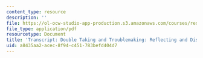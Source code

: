 ```yaml
---
content_type: resource
description: ''
file: https://ol-ocw-studio-app-production.s3.amazonaws.com/courses/res-11-002-intentional-public-disruptions-art-responsibility-and-pedagogy-fall-2017/a8435aa2acec8f94c451783befd404d7_MITRES11-002F17_Video_06_300k.pdf
file_type: application/pdf
resourcetype: Document
title: 'Transcript: Double Taking and Troublemaking: Reflecting and Disrupting'
uid: a8435aa2-acec-8f94-c451-783befd404d7
---
```

